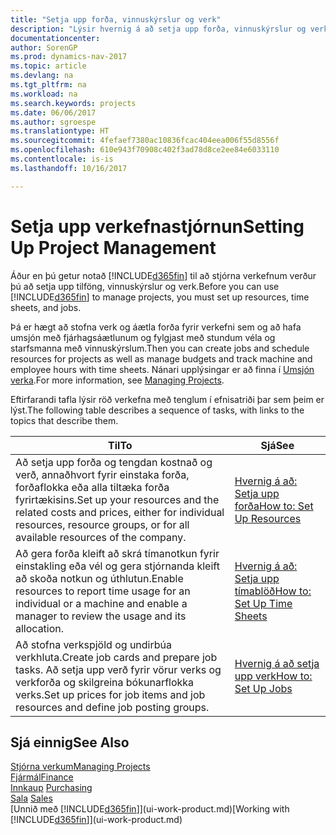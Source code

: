 ```yaml
---
title: "Setja upp forða, vinnuskýrslur og verk"
description: "Lýsir hvernig á að setja upp forða, vinnuskýrslur og verk til að stjórna verkefnum."
documentationcenter: 
author: SorenGP
ms.prod: dynamics-nav-2017
ms.topic: article
ms.devlang: na
ms.tgt_pltfrm: na
ms.workload: na
ms.search.keywords: projects
ms.date: 06/06/2017
ms.author: sgroespe
ms.translationtype: HT
ms.sourcegitcommit: 4fefaef7380ac10836fcac404eea006f55d8556f
ms.openlocfilehash: 610e943f70908c402f3ad78d8ce2ee84e6033110
ms.contentlocale: is-is
ms.lasthandoff: 10/16/2017

---
```

# <a name="setting-up-project-management"></a><span data-ttu-id="06064-103">Setja upp verkefnastjórnun</span><span class="sxs-lookup"><span data-stu-id="06064-103">Setting Up Project Management</span></span>
<span data-ttu-id="06064-104">Áður en þú getur notað [!INCLUDE[d365fin](includes/d365fin_md.md)] til að stjórna verkefnum verður þú að setja upp tilföng, vinnuskýrslur og verk.</span><span class="sxs-lookup"><span data-stu-id="06064-104">Before you can use [!INCLUDE[d365fin](includes/d365fin_md.md)] to manage projects, you must set up resources, time sheets, and jobs.</span></span>

<span data-ttu-id="06064-105">Þá er hægt að stofna verk og áætla forða fyrir verkefni sem og að hafa umsjón með fjárhagsáætlunum og fylgjast með stundum véla og starfsmanna með vinnuskýrslum.</span><span class="sxs-lookup"><span data-stu-id="06064-105">Then you can create jobs and schedule resources for projects as well as manage budgets and track machine and employee hours with time sheets.</span></span> <span data-ttu-id="06064-106">Nánari upplýsingar er að finna í [Umsjón verka](projects-manage-projects.md).</span><span class="sxs-lookup"><span data-stu-id="06064-106">For more information, see [Managing Projects](projects-manage-projects.md).</span></span>  

<span data-ttu-id="06064-107">Eftirfarandi tafla lýsir röð verkefna með tenglum í efnisatriði þar sem þeim er lýst.</span><span class="sxs-lookup"><span data-stu-id="06064-107">The following table describes a sequence of tasks, with links to the topics that describe them.</span></span>

| <span data-ttu-id="06064-108">Til</span><span class="sxs-lookup"><span data-stu-id="06064-108">To</span></span> | <span data-ttu-id="06064-109">Sjá</span><span class="sxs-lookup"><span data-stu-id="06064-109">See</span></span> |
| --- | --- |
| <span data-ttu-id="06064-110">Að setja upp forða og tengdan kostnað og verð, annaðhvort fyrir einstaka forða, forðaflokka eða alla tiltæka forða fyrirtækisins.</span><span class="sxs-lookup"><span data-stu-id="06064-110">Set up your resources and the related costs and prices, either for individual resources, resource groups, or for all available resources of the company.</span></span> |[<span data-ttu-id="06064-111">Hvernig á að: Setja upp forða</span><span class="sxs-lookup"><span data-stu-id="06064-111">How to: Set Up Resources</span></span>](projects-how-setup-resources.md) |
| <span data-ttu-id="06064-112">Að gera forða kleift að skrá tímanotkun fyrir einstakling eða vél og gera stjórnanda kleift að skoða notkun og úthlutun.</span><span class="sxs-lookup"><span data-stu-id="06064-112">Enable resources to report time usage for an individual or a machine and enable a manager to review the usage and its allocation.</span></span> |[<span data-ttu-id="06064-113">Hvernig á að: Setja upp tímablöð</span><span class="sxs-lookup"><span data-stu-id="06064-113">How to: Set Up Time Sheets</span></span>](projects-how-setup-time-sheets.md) |
| <span data-ttu-id="06064-114">Að stofna verkspjöld og undirbúa verkhluta.</span><span class="sxs-lookup"><span data-stu-id="06064-114">Create job cards and prepare job tasks.</span></span> <span data-ttu-id="06064-115">Að setja upp verð fyrir vörur verks og verkforða og skilgreina bókunarflokka verks.</span><span class="sxs-lookup"><span data-stu-id="06064-115">Set up prices for job items and job resources and define job posting groups.</span></span> |[<span data-ttu-id="06064-116">Hvernig á að setja upp verk</span><span class="sxs-lookup"><span data-stu-id="06064-116">How to: Set Up Jobs</span></span>](projects-how-setup-jobs.md) |

## <a name="see-also"></a><span data-ttu-id="06064-117">Sjá einnig</span><span class="sxs-lookup"><span data-stu-id="06064-117">See Also</span></span>
[<span data-ttu-id="06064-118">Stjórna verkum</span><span class="sxs-lookup"><span data-stu-id="06064-118">Managing Projects</span></span>](projects-manage-projects.md)  
[<span data-ttu-id="06064-119">Fjármál</span><span class="sxs-lookup"><span data-stu-id="06064-119">Finance</span></span>](finance.md)  
<span data-ttu-id="06064-120">[Innkaup](purchasing-manage-purchasing.md)       </span><span class="sxs-lookup"><span data-stu-id="06064-120">[Purchasing](purchasing-manage-purchasing.md)       </span></span>  
<span data-ttu-id="06064-121">[Sala](sales-manage-sales.md)   </span><span class="sxs-lookup"><span data-stu-id="06064-121">[Sales](sales-manage-sales.md)   </span></span>  
<span data-ttu-id="06064-122">[Unnið með [!INCLUDE[d365fin](includes/d365fin_md.md)]](ui-work-product.md)</span><span class="sxs-lookup"><span data-stu-id="06064-122">[Working with [!INCLUDE[d365fin](includes/d365fin_md.md)]](ui-work-product.md)</span></span>  

